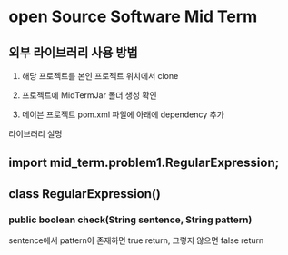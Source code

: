 # open Source Software Mid Term

## 외부 라이브러리 사용 방법

1. 해당 프로젝트를 본인 프로젝트 위치에서 clone

2. 프로젝트에 MidTermJar 폴더 생성 확인

3. 메이븐 프로젝트 pom.xml 파일에 아래에 dependency 추가

 
라이브러리 설명

## import mid_term.problem1.RegularExpression;

## class RegularExpression()

### public boolean check(String sentence, String pattern)
   sentence에서 pattern이 존재하면 true return, 그렇지 않으면 false return
    
